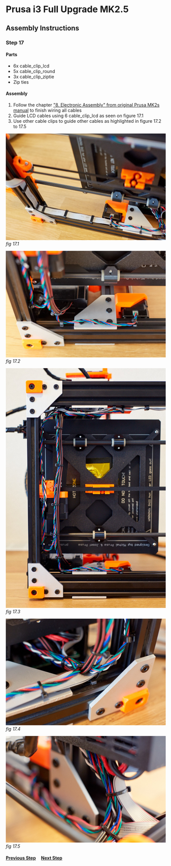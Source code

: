 # Prusa i3 Full Upgrade MK2.5

## Assembly Instructions

### Step 17

#### Parts  

* 6x cable_clip_lcd
* 5x cable_clip_round
* 3x cable_clip_ziptie
* Zip ties

#### Assembly

1. Follow the chapter ["8. Electronic Assembly" from original Prusa MK2s manual](http://manual.prusa3d.com/Guide/8.+Electronics+assembly/279?lang=en) to finish wiring all cables
1. Guide LCD cables using 6 cable_clip_lcd as seen on figure 17.1
1. Use other cable clips to guide other cables as highlighted in figure 17.2 to 17.5

![](img/fig17.1.jpg)\
*fig 17.1*

![](img/fig17.2.jpg)\
*fig 17.2*

![](img/fig17.3.jpg)\
*fig 17.3*

![](img/fig17.4.jpg)\
*fig 17.4*

![](img/fig17.5.jpg)\
*fig 17.5*

#### [Previous Step](step16.md) &nbsp;&nbsp;&nbsp; [Next Step](step18.md)
